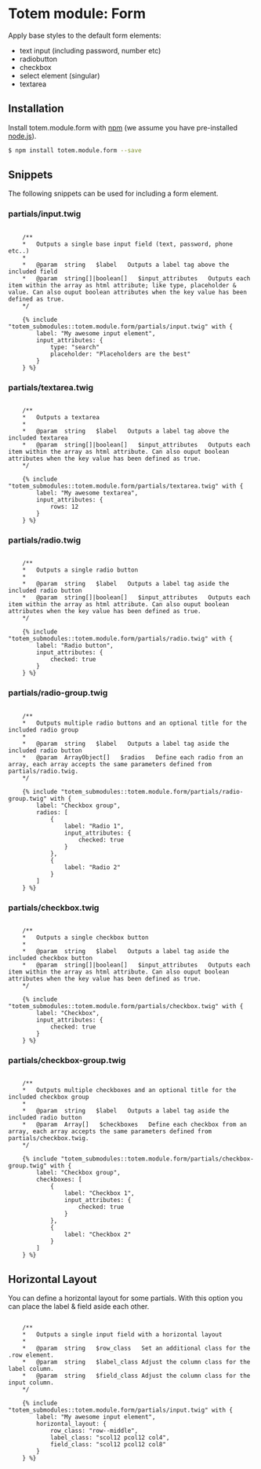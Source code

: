 # Totem module: Form
Apply base styles to the default form elements:

* text input (including password, number etc)
* radiobutton
* checkbox
* select element (singular)
* textarea


## Installation
Install totem.module.form with [npm](https://www.npmjs.com/) (we assume you have pre-installed [node.js](https://nodejs.org/)).

```bash
$ npm install totem.module.form --save
```

## Snippets
The following snippets can be used for including a form element.

### partials/input.twig

```twig

    /**
    *   Outputs a single base input field (text, password, phone etc..)
    *
    *   @param  string   $label   Outputs a label tag above the included field
    *   @param  string[]|boolean[]   $input_attributes   Outputs each item within the array as html attribute; like type, placeholder & value. Can also ouput boolean attributes when the key value has been defined as true.
    */

    {% include "totem_submodules::totem.module.form/partials/input.twig" with {
        label: "My awesome input element",
        input_attributes: {
            type: "search"
            placeholder: "Placeholders are the best"
        }
    } %}
```
### partials/textarea.twig

```twig

    /**
    *   Outputs a textarea
    *
    *   @param  string   $label   Outputs a label tag above the included textarea
    *   @param  string[]|boolean[]   $input_attributes   Outputs each item within the array as html attribute. Can also ouput boolean attributes when the key value has been defined as true.
    */

    {% include "totem_submodules::totem.module.form/partials/textarea.twig" with {
        label: "My awesome textarea",
        input_attributes: {
            rows: 12
        }
    } %}
```

### partials/radio.twig

```twig

    /**
    *   Outputs a single radio button
    *
    *   @param  string   $label   Outputs a label tag aside the included radio button
    *   @param  string[]|boolean[]   $input_attributes   Outputs each item within the array as html attribute. Can also ouput boolean attributes when the key value has been defined as true.
    */

    {% include "totem_submodules::totem.module.form/partials/radio.twig" with {
        label: "Radio button",
        input_attributes: {
            checked: true
        }
    } %}
```

### partials/radio-group.twig

```twig

    /**
    *   Outputs multiple radio buttons and an optional title for the included radio group
    *
    *   @param  string   $label   Outputs a label tag aside the included radio button
    *   @param  ArrayObject[]   $radios   Define each radio from an array, each array accepts the same parameters defined from partials/radio.twig.
    */

    {% include "totem_submodules::totem.module.form/partials/radio-group.twig" with {
        label: "Checkbox group",
        radios: [
            {
                label: "Radio 1",
                input_attributes: {
                    checked: true
                }
            },
            {
                label: "Radio 2"
            }
        ]
    } %}
```

### partials/checkbox.twig

```twig

    /**
    *   Outputs a single checkbox button
    *
    *   @param  string   $label   Outputs a label tag aside the included checkbox button
    *   @param  string[]|boolean[]   $input_attributes   Outputs each item within the array as html attribute. Can also ouput boolean attributes when the key value has been defined as true.
    */

    {% include "totem_submodules::totem.module.form/partials/checkbox.twig" with {
        label: "Checkbox",
        input_attributes: {
            checked: true
        }
    } %}
```

### partials/checkbox-group.twig

```twig

    /**
    *   Outputs multiple checkboxes and an optional title for the included checkbox group
    *
    *   @param  string   $label   Outputs a label tag aside the included radio button
    *   @param  Array[]   $checkboxes   Define each checkbox from an array, each array accepts the same parameters defined from partials/checkbox.twig.
    */

    {% include "totem_submodules::totem.module.form/partials/checkbox-group.twig" with {
        label: "Checkbox group",
        checkboxes: [
            {
                label: "Checkbox 1",
                input_attributes: {
                    checked: true
                }
            },
            {
                label: "Checkbox 2"
            }
        ]
    } %}
```

## Horizontal Layout
You can define a horizontal layout for some partials. With this option you can place the label & field aside  each other.

```twig

    /**
    *   Outputs a single input field with a horizontal layout
    *
    *   @param  string   $row_class   Set an additional class for the .row element.
    *   @param  string   $label_class Adjust the column class for the label column.
    *   @param  string   $field_class Adjust the column class for the input column.
    */

    {% include "totem_submodules::totem.module.form/partials/input.twig" with {
        label: "My awesome input element",
        horizontal_layout: {
            row_class: "row--middle",
            label_class: "scol12 pcol12 col4",
            field_class: "scol12 pcol12 col8"
        }
    } %}

```